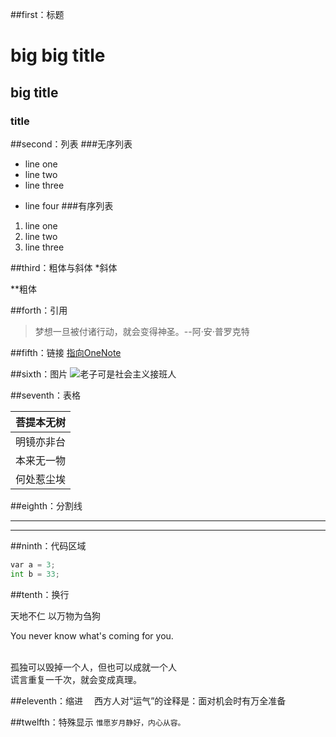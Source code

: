 ##first：标题

# big big title

## big title

### title

##second：列表
###无序列表
* line one
* line two
* line three
- line four
###有序列表

1. line one
1. line two
1. line three

##third：粗体与斜体
*斜体

**粗体

##forth：引用
>梦想一旦被付诸行动，就会变得神圣。--阿·安·普罗克特


##fifth：链接
[指向OneNote](http://www.zhihu.com)

##sixth：图片
![老子可是社会主义接班人](http://img4.duitang.com/uploads/item/201601/23/20160123214908_fFWTr.jpeg)



##seventh：表格

| 菩提本无树 |
|----------|
| 明镜亦非台 |
| 本来无一物 |
| 何处惹尘埃 |

##eighth：分割线
***
---

##ninth：代码区域
``` python
var a = 3;
int b = 33;
```

##tenth：换行
<p>天地不仁 以万物为刍狗
<p>You never know what's coming for you.

<br />孤独可以毁掉一个人，但也可以成就一个人
<br />谎言重复一千次，就会变成真理。




























##eleventh：缩进
&emsp;西方人对“运气”的诠释是：面对机会时有万全准备


##twelfth：特殊显示
`惟愿岁月静好，内心从容。` 
